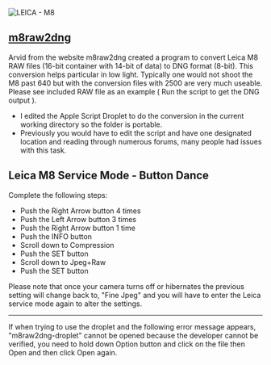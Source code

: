 ![LEICA - M8](https://img.shields.io/badge/LEICA-M8-ed1c24?style=for-the-badge&logo=photobucket&logoColor=FFFFFF)
## [m8raw2dng](https://web.archive.org/web/20191202004916/http://m8raw2dng.de/)
Arvid from the website m8raw2dng created a program to convert Leica M8 RAW files (16-bit container with 14-bit of data) to DNG format (8-bit).
This conversion helps particular in low light.  Typically one would not shoot the M8 past 640 but with the conversion files with 2500 are very 
much useable.  Please see included RAW file as an example ( Run the script to get the DNG output ).

* I edited the Apple Script Droplet to do the conversion in the current working directory so the folder is portable.  
* Previously you would have to edit the script and have one designated location and reading through numerous forums,
many people had issues with this task.
##

## Leica M8 Service Mode - Button Dance

Complete the following steps:
- Push the Right Arrow button 4 times
- Push the Left Arrow button 3 times
- Push the Right Arrow button 1 time
- Push the INFO button
- Scroll down to Compression
- Push the SET button
- Scroll down to Jpeg+Raw
- Push the SET button

Please note that once your camera turns off or hibernates the previous setting will change back to, "Fine Jpeg" and you will have to enter the Leica service mode again to alter the settings.

------------

If when trying to use the droplet and the following error message appears, "m8raw2dng-droplet" cannot be opened because the developer cannot be verified, you need to hold down Option button and click on the file then Open and then click Open again.
